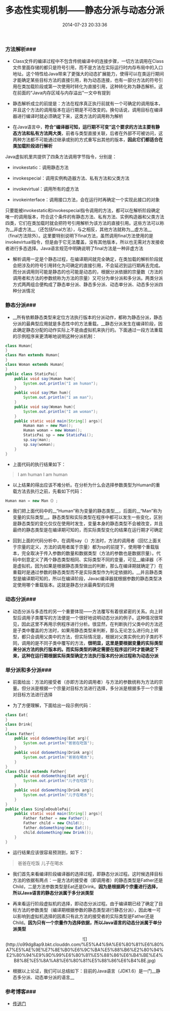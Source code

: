 ﻿---
title: 多态性实现机制——静态分派与动态分派
date: 2014-07-23 20:33:36
tags: [多态]
categories: [Java,Java基础]
---

### 方法解析###

- Class文件的编译过程中不包含传统编译中的连接步骤，一切方法调用在Class文件里面存储的都只是符号引用，而不是方法在实际运行时内存布局中的入口地址。这个特性给Java带来了更强大的动态扩展能力，使得可以在类运行期间才能确定某些目标方法的直接引用，称为动态连接，也有一部分方法的符号引用在类加载阶段或第一次使用时转化为直接引用，这种转化称为静态解析。这在前面的“Java内存区域与内存溢出”一文中有提到

- 静态解析成立的前提是：方法在程序真正执行前就有一个可确定的调用版本，并且这个方法的调用版本在运行期是不可改变的。换句话说，调用目标在编译器进行编译时就必须确定下来，这类方法的调用称为解析

-  在Java语言中，__符合“编译器可知，运行期不可变”这个要求的方法主要有静态方法和私有方法两大类__，前者与类型直接关联，后者在外部不可被访问，这两种方法都不可能通过继承或别的方式重写出其他的版本，__因此它们都适合在类加载阶段进行解析__

Java虚拟机里共提供了四条方法调用字节指令，分别是：

- invokestatic：调用静态方法

- invokespecial：调用实例构造器<init>方法、私有方法和父类方法

- invokevirtual：调用所有的虚方法

- invokeinterface：调用接口方法，会在运行时再确定一个实现此接口的对象

<!-- more -->

只要能被invokestatic和invokespecial指令调用的方法，都可以在解析阶段确定唯一的调用版本，符合这个条件的有静态方法、私有方法、实例构造器和父类方法四类，它们在类加载时就会把符号引用解析为该方法的直接引用。这些方法可以称为__非虚方法__（还包括final方法），与之相反，其他方法就称为__虚方法__（final方法除外）。这里要特别说明下final方法，虽然调用final方法使用的是invokevirtual指令，但是由于它无法覆盖，没有其他版本，所以也无需对方发接收者进行多态选择。Java语言规范中明确说明了final方法是一种非虚方法

- 解析调用一定是个静态过程，在编译期间就完全确定，在类加载的解析阶段就会把涉及的符号引用转化为可确定的直接引用，不会延迟到运行期再去完成。而分派调用则可能是静态的也可能是动态的，根据分派依据的宗量数（方法的调用者和方法的参数统称为方法的宗量）又可分为单分派和多分派。两类分派方式两两组合便构成了静态单分派、静态多分派、动态单分派、动态多分派四种分派情况

### 静态分派###

- __所有依赖静态类型来定位方法执行版本的分派动作，都称为静态分派，静态分派的最典型应用就是多态性中的方法重载。__静态分派发生在编译阶段，因此确定静态分配的动作实际上不是由虚拟机来执行的。下面通过一段方法重载的示例程序来更清晰地说明这种分派机制：

```java
class Human{  
}    
class Man extends Human{  
}  
class Woman extends Human{  
}  
public class StaticPai{  
    public void say(Human hum){  
        System.out.println("I am human");  
    }  
    public void say(Man hum){  
        System.out.println("I am man");  
    }  
    public void say(Woman hum){  
        System.out.println("I am woman");  
    }  
    public static void main(String[] args){  
        Human man = new Man();  
        Human woman = new Woman();  
        StaticPai sp = new StaticPai();  
        sp.say(man);  
        sp.say(woman);  
    }  
}  
```
- 上面代码的执行结果如下：
> I am human
  I am human

- 以上结果的得出应该不难分析。在分析为什么会选择参数类型为Human的重载方法去执行之前，先看如下代码：


```java
Human man = new Man（）;
```

- 我们把上面代码中的__“Human”称为变量的静态类型__，后面的__“Man”称为变量的实际类型__。静态类型和实际类型在程序中都可以发生一些变化，区别是静态类型的变化仅仅在使用时发生，变量本身的静态类型不会被改变，并且最终的静态类型是在编译期可知的，而实际类型变化的结果在运行期才可确定

- 回到上面的代码分析中，在调用say（）方法时，方法的调用者（回忆上面关于宗量的定义，方法的调用者属于宗量）都为sp的前提下，使用哪个重载版本，完全取决于传入参数的数量和数据类型（方法的参数也是数据宗量）。代码中刻意定义了两个静态类型相同、实际类型不同的变量，可见__编译器（不是虚拟机，因为如果是根据静态类型做出的判断，那么在编译期就确定了）在重载时是通过参数的静态类型而不是实际类型作为判定依据的。__并且静态类型是编译期可知的，所以在编译阶段，Javac编译器就根据参数的静态类型决定使用哪个重载版本。这就是静态分派最典型的应用

### 动态分派###

-   动态分派与多态性的另一个重要体现——方法覆写有着很紧密的关系。向上转型后调用子类覆写的方法便是一个很好地说明动态分派的例子。这种情况很常见，因此这里不再用示例程序进行分析。很显然，在判断执行父类中的方法还是子类中覆盖的方法时，如果用静态类型来判断，那么无论怎么进行向上转型，都只会调用父类中的方法，但实际情况是，根据对父类实例化的子类的不同，调用的是不同子类中覆写的方法，__很明显，这里是要根据变量的实际类型来分派方法的执行版本的。而实际类型的确定需要在程序运行时才能确定下来，这种在运行期根据实际类型确定方法执行版本的分派过程称为动态分派__

### 单分派和多分派###

- 前面给出：方法的接受者（亦即方法的调用者）与方法的参数统称为方法的宗量。但分派是根据一个宗量对目标方法进行选择，多分派是根据多于一个宗量对目标方法进行选择

- 为了方便理解，下面给出一段示例代码：

```java
class Eat{  
}  
class Drink{  
}  
class Father{  
    public void doSomething(Eat arg){  
        System.out.println("爸爸在吃饭");  
    }  
    public void doSomething(Drink arg){  
        System.out.println("爸爸在喝水");  
    }  
}  
class Child extends Father{  
    public void doSomething(Eat arg){  
        System.out.println("儿子在吃饭");  
    }  
    public void doSomething(Drink arg){  
        System.out.println("儿子在喝水");  
    }  
}  
public class SingleDoublePai{  
    public static void main(String[] args){  
        Father father = new Father();  
        Father child = new Child();  
        father.doSomething(new Eat());  
        child.doSomething(new Drink());  
    }  
}  
```
-   运行结果应该很容易预测到，如下：
    
> 爸爸在吃饭
    儿子在喝水

- 我们首先来看编译阶段编译器的选择过程，即静态分派过程。这时候选择目标方法的依据有两点：一是方法的接受者（即调用者）的静态类型是Father还是Child，二是方法参数类型是Eat还是Drink。__因为是根据两个宗量进行选择，所以Java语言的静态分派属于多分派类型__

-  再来看运行阶段虚拟机的选择，即动态分派过程。由于编译期已经了确定了目标方法的参数类型（编译期根据参数的静态类型进行静态分派），因此唯一可以影响到虚拟机选择的因素只有此方法的接受者的实际类型是Father还是Child。__因为只有一个宗量作为选择依据，所以Java语言的动态分派属于单分派类型__

<center>![](http://o99dg8ap9.bkt.clouddn.com/%E5%A4%9A%E6%80%81%E6%80%A7%E5%AE%9E%E7%8E%B0%E6%9C%BA%E5%88%B6%E2%80%94%E2%80%94%E9%9D%99%E6%80%81%E5%88%86%E6%B4%BE%E4%B8%8E%E5%8A%A8%E6%80%81%E5%88%86%E6%B4%BE.jpg)</center>

-   根据以上论证，我们可以总结如下：目前的Java语言（JDK1.6）是一门__静态多分派、动态单分派的语言__


### 参考博客###

- [传送门](http://blog.csdn.net/ns_code/article/details/17965867)
